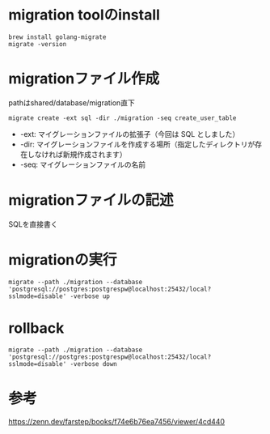 # migration toolのinstall
```
brew install golang-migrate
migrate -version
```

# migrationファイル作成
pathはshared/database/migration直下
```
migrate create -ext sql -dir ./migration -seq create_user_table
```

- -ext:	マイグレーションファイルの拡張子（今回は SQL としました）
- -dir:	マイグレーションファイルを作成する場所（指定したディレクトリが存在しなければ新規作成されます）
- -seq:	マイグレーションファイルの名前

# migrationファイルの記述
SQLを直接書く

# migrationの実行

```
migrate --path ./migration --database 'postgresql://postgres:postgrespw@localhost:25432/local?sslmode=disable' -verbose up
```

# rollback
```
migrate --path ./migration --database 'postgresql://postgres:postgrespw@localhost:25432/local?sslmode=disable' -verbose down
```

# 参考
https://zenn.dev/farstep/books/f74e6b76ea7456/viewer/4cd440